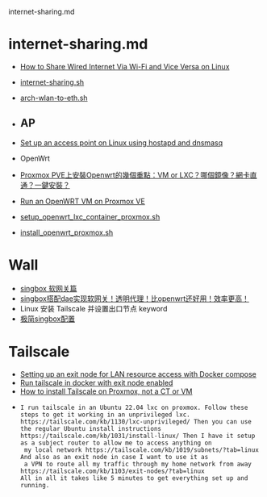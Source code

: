 internet-sharing.md

# internet-sharing.md
- [How to Share Wired Internet Via Wi-Fi and Vice Versa on Linux](https://www.tecmint.com/share-internet-in-linux/)
- [internet-sharing.sh](https://gist.github.com/EnigmaCurry/34fd778ad8108b2212a4e0547a51fe5c)
- [arch-wlan-to-eth.sh](https://gist.github.com/dimkouv/8aa8e509f562b103fe20a51cffc1af1c)
- ## AP
- [Set up an access point on Linux using hostapd and dnsmasq](https://finchsec-1672417305892.hashnode.dev/linux-ap-hostapd-dnsmasq-dhcp)

- OpenWrt
- [Proxmox PVE上安裝Openwrt的幾個重點：VM or LXC？哪個鏡像？網卡直通？一鍵安裝？](https://upsangel.com/openwrt/how-to-install-openwrt-on-proxmox/)
- [Run an OpenWRT VM on Proxmox VE](https://i12bretro.github.io/tutorials/0405.html)
- [setup_openwrt_lxc_container_proxmox.sh](https://gist.github.com/suuhm/053f819b000bee4af922d66ff6c5d32e)
- [install_openwrt_proxmox.sh](https://gist.github.com/jaminmc/7e786a8947746439f7b8a8e2726e629d)

# Wall
- [singbox 软网关篇](https://www.byxiao.top/archives/singboxForLinux)
- [singbox搭配dae实现软网关！透明代理！比openwrt还好用！效率更高！](https://www.youtube.com/watch?v=OpcDct3cqPI&t=743s)
- Linux 安装 Tailscale 并设置出口节点 keyword
- [极简singbox配置](https://linux.do/t/topic/649153)

# Tailscale
- [Setting up an exit node for LAN resource access with Docker compose](https://mazmr.com/posts/tailscale_exit-node_lan-access/)
- [Run tailscale in docker with exit node enabled](https://dausruddin.com/run-tailscale-in-docker-with-exit-node-enabled/)
- [How to install Tailscale on Proxmox, not a CT or VM](https://www.reddit.com/r/Proxmox/comments/17rpsgz/how_to_install_tailscale_on_proxmox_not_a_ct_or_vm/)
- ```
  I run tailscale in an Ubuntu 22.04 lxc on proxmox. Follow these steps to get it working in an unprivileged lxc.
  https://tailscale.com/kb/1130/lxc-unprivileged/ Then you can use the regular Ubuntu install instructions
  https://tailscale.com/kb/1031/install-linux/ Then I have it setup as a subject router to allow me to access anything on
   my local network https://tailscale.com/kb/1019/subnets/?tab=linux And also as an exit node in case I want to use it as
   a VPN to route all my traffic through my home network from away https://tailscale.com/kb/1103/exit-nodes/?tab=linux
  All in all it takes like 5 minutes to get everything set up and running.
  ```
